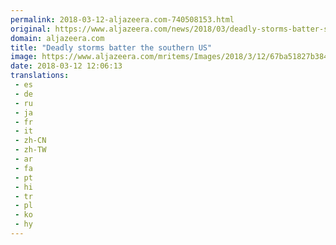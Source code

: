 ```yaml
---
permalink: 2018-03-12-aljazeera.com-740508153.html
original: https://www.aljazeera.com/news/2018/03/deadly-storms-batter-southern-180312092539906.html
domain: aljazeera.com
title: "Deadly storms batter the southern US"
image: https://www.aljazeera.com/mritems/Images/2018/3/12/67ba51827b384b8e9ca90850a730d06a_18.jpg
date: 2018-03-12 12:06:13
translations: 
 - es
 - de
 - ru
 - ja
 - fr
 - it
 - zh-CN
 - zh-TW
 - ar
 - fa
 - pt
 - hi
 - tr
 - pl
 - ko
 - hy
---
```


